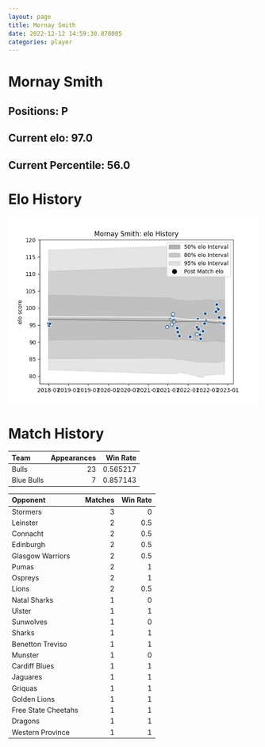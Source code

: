```yaml
---  
layout: page  
title: Mornay Smith  
date: 2022-12-12 14:59:30.878005  
categories: player  
---
```

# Mornay Smith

## Positions: P

## Current elo: 97.0

## Current Percentile: 56.0

# Elo History


![elo history](history_MornaySmith.png)
# Match History


| Team       |   Appearances |   Win Rate |
|:-----------|--------------:|-----------:|
| Bulls      |            23 |   0.565217 |
| Blue Bulls |             7 |   0.857143 |

| Opponent            |   Matches |   Win Rate |
|:--------------------|----------:|-----------:|
| Stormers            |         3 |        0   |
| Leinster            |         2 |        0.5 |
| Connacht            |         2 |        0.5 |
| Edinburgh           |         2 |        0.5 |
| Glasgow Warriors    |         2 |        0.5 |
| Pumas               |         2 |        1   |
| Ospreys             |         2 |        1   |
| Lions               |         2 |        0.5 |
| Natal Sharks        |         1 |        0   |
| Ulster              |         1 |        1   |
| Sunwolves           |         1 |        0   |
| Sharks              |         1 |        1   |
| Benetton Treviso    |         1 |        1   |
| Munster             |         1 |        0   |
| Cardiff Blues       |         1 |        1   |
| Jaguares            |         1 |        1   |
| Griquas             |         1 |        1   |
| Golden Lions        |         1 |        1   |
| Free State Cheetahs |         1 |        1   |
| Dragons             |         1 |        1   |
| Western Province    |         1 |        1   |